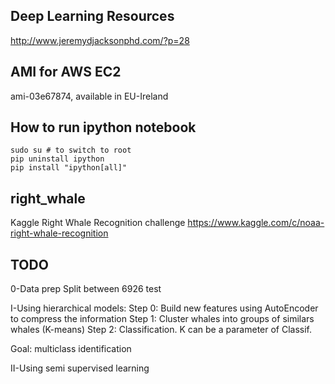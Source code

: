 ## Deep Learning Resources
http://www.jeremydjacksonphd.com/?p=28

## AMI for AWS EC2
ami-03e67874, available in EU-Ireland

## How to run ipython notebook
```
sudo su # to switch to root
pip uninstall ipython
pip install "ipython[all]"
```

## right_whale
Kaggle Right Whale Recognition challenge https://www.kaggle.com/c/noaa-right-whale-recognition

## TODO
0-Data prep
Split between 
6926 test

I-Using hierarchical models: 
Step 0: Build new features using AutoEncoder to compress the information
Step 1: Cluster whales into groups of similars whales (K-means)
Step 2: Classification. K can be a parameter of Classif.

Goal: multiclass identification 


II-Using semi supervised learning
